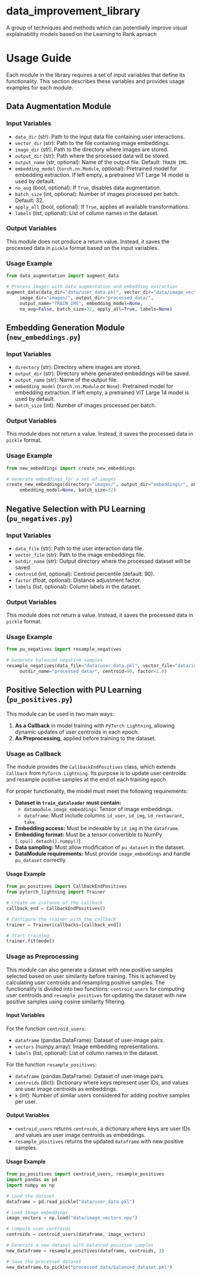 # data_improvement_library
A group of techniques and methods which can potentlially improve visual explainability models based on the Learning to Rank aproach
# Usage Guide

Each module in the library requires a set of input variables that define its functionality. This section describes these variables and provides usage examples for each module.

## Data Augmentation Module

### Input Variables

- `data_dir` (str): Path to the input data file containing user interactions.
- `vector_dir` (str): Path to the file containing image embeddings.
- `image_dir` (str): Path to the directory where images are stored.
- `output_dir` (str): Path where the processed data will be stored.
- `output_name` (str, optional): Name of the output file. Default: `TRAIN_IMG`.
- `embedding_model` (`torch.nn.Module`, optional): Pretrained model for embedding extraction. If left empty, a pretrained ViT Large 14 model is used by default.
- `no_aug` (bool, optional): If `True`, disables data augmentation.
- `batch_size` (int, optional): Number of images processed per batch. Default: 32.
- `apply_all` (bool, optional): If `True`, applies all available transformations.
- `labels` (list, optional): List of column names in the dataset.

### Output Variables

This module does not produce a return value. Instead, it saves the processed data in `pickle` format based on the input variables.

### Usage Example

```python
from data_augmentation import augment_data

# Process images with data augmentation and embedding extraction
augment_data(data_dir="data/user_data.pkl", vector_dir="data/image_vectors.pkl",
     image_dir="images/", output_dir="processed_data/",
     output_name="TRAIN_IMG", embedding_model=None,
     no_aug=False, batch_size=32, apply_all=True, labels=None)
```

## Embedding Generation Module (`new_embeddings.py`)

### Input Variables

- `directory` (str): Directory where images are stored.
- `output_dir` (str): Directory where generated embeddings will be saved.
- `output_name` (str): Name of the output file.
- `embedding_model` (`torch.nn.Module` or `None`): Pretrained model for embedding extraction. If left empty, a pretrained ViT Large 14 model is used by default.
- `batch_size` (int): Number of images processed per batch.

### Output Variables

This module does not return a value. Instead, it saves the processed data in `pickle` format.

### Usage Example

```python
from new_embeddings import create_new_embeddings

# Generate embeddings for a set of images
create_new_embeddings(directory="images/", output_dir="embeddings/", output_name="img_vectors.pkl",
     embedding_model=None, batch_size=32)
```

## Negative Selection with PU Learning (`pu_negatives.py`)

### Input Variables

- `data_file` (str): Path to the user interaction data file.
- `vector_file` (str): Path to the image embeddings file.
- `outdir_name` (str): Output directory where the processed dataset will be saved.
- `centroid` (int, optional): Centroid percentile (default: 90).
- `factor` (float, optional): Distance adjustment factor.
- `labels` (list, optional): Column labels in the dataset.

### Output Variables

This module does not return a value. Instead, it saves the processed data in `pickle` format.

### Usage Example

```python
from pu_negatives import resample_negatives

# Generate balanced negative samples
resample_negatives(data_file="data/user_data.pkl", vector_file="data/image_vectors.pkl",
     outdir_name="processed_data/", centroid=90, factor=1.0)
```

## Positive Selection with PU Learning (`pu_positives.py`)

This module can be used in two main ways:

1. **As a Callback** in model training with `PyTorch Lightning`, allowing dynamic updates of user centroids in each epoch.
2. **As Preprocessing**, applied before training to the dataset.

### Usage as Callback

The module provides the `CallbackEndPositives` class, which extends `Callback` from `PyTorch Lightning`. Its purpose is to update user centroids and resample positive samples at the end of each training epoch.

For proper functionality, the model must meet the following requirements:

- **Dataset in `train_dataloader` must contain:**
  - `datamodule.image_embeddings`: Tensor of image embeddings.
  - `dataframe`: Must include columns `id_user`, `id_img`, `id_restaurant`, `take`.
- **Embedding access:** Must be indexable by `id_img` in the `dataframe`.
- **Embedding format:** Must be a tensor convertible to NumPy (`.cpu().detach().numpy()`).
- **Data sampling:** Must allow modification of `pu_dataset` in the dataset.
- **DataModule requirements:** Must provide `image_embeddings` and handle `pu_dataset` correctly.

#### Usage Example

```python
from pu_positives import CallbackEndPositives
from pytorch_lightning import Trainer

# Create an instance of the callback
callback_end = CallbackEndPositives()

# Configure the trainer with the callback
trainer = Trainer(callbacks=[callback_end])

# Start training
trainer.fit(model)
```

### Usage as Preprocessing

This module can also generate a dataset with new positive samples selected based on user similarity before training. This is achieved by calculating user centroids and resampling positive samples. The functionality is divided into two functions: `centroid_users` for computing user centroids and `resample_positives` for updating the dataset with new positive samples using cosine similarity filtering.

#### Input Variables

For the function `centroid_users`:

- `dataframe` (pandas.DataFrame): Dataset of user-image pairs.
- `vectors` (numpy.array): Image embedding representations.
- `labels` (list, optional): List of column names in the dataset.

For the function `resample_positives`:

- `dataframe` (pandas.DataFrame): Dataset of user-image pairs.
- `centroids` (dict): Dictionary where keys represent user IDs, and values are user image centroids as embeddings.
- `k` (int): Number of similar users considered for adding positive samples per user.

#### Output Variables

- `centroid_users` returns `centroids`, a dictionary where keys are user IDs and values are user image centroids as embeddings.
- `resample_positives` returns the updated `dataframe` with new positive samples.

#### Usage Example

```python
from pu_positives import centroid_users, resample_positives
import pandas as pd
import numpy as np

# Load the dataset
dataframe = pd.read_pickle("data/user_data.pkl")

# Load image embeddings
image_vectors = np.load("data/image_vectors.npy")

# Compute user centroids
centroids = centroid_users(dataframe, image_vectors)

# Generate a new dataset with balanced positive samples
new_dataframe = resample_positives(dataframe, centroids, 3)

# Save the processed dataset
new_dataframe.to_pickle("processed_data/balanced_dataset.pkl")
```

